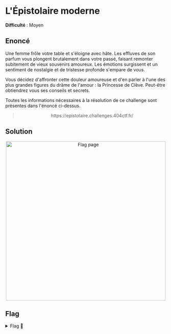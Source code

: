 # L'Épistolaire moderne

**Difficulté** : Moyen

## Enoncé

Une femme frôle votre table et s'éloigne avec hâte. Les effluves de son parfum vous plongent brutalement dans votre passé, faisant remonter subitement de vieux souvenirs amoureux. Les émotions surgissent et un sentiment de nostalgie et de tristesse profonde s'empare de vous.

Vous décidez d'affronter cette douleur amoureuse et d'en parler à l'une des plus grandes figures du drâme de l'amour : la Princesse de Clève. Peut-être obtiendrez vous ses conseils et secrets.

Toutes les informations nécessaires à la résolution de ce challenge sont présentes dans l'énoncé ci-dessus.

> <p align="center"> https://epistolaire.challenges.404ctf.fr/ </p>


## Solution


<p align="center"><img src="Flag page.png" alt="Flag page" width="500"></p>

## Flag

<details>
<summary> Flag 🚩</summary>

```
404CTF{L34k_d3_C00k13s_s3cr3ts}
```

